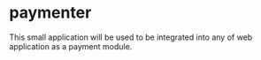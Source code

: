 paymenter
=========

This small application will be used to be integrated into any of web application as a payment module.
